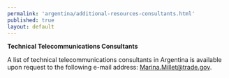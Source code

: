 ```yaml
---
permalink: 'argentina/additional-resources-consultants.html'
published: true
layout: default
---
```

**Technical Telecommunications Consultants**

A list of technical telecommunications consultants in Argentina is available upon request to the following e-mail address: [Marina.Millet@trade.gov](Marina.Millet@trade.gov).
